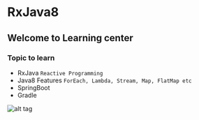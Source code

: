 # RxJava8
## Welcome to Learning center
### Topic to learn
* RxJava `Reactive Programming`
* Java8 Features `ForEach, Lambda, Stream, Map, FlatMap etc`
* SpringBoot
* Gradle

![alt tag](http://cdn.osxdaily.com/wp-content/uploads/2013/07/dancing-banana.gif)
